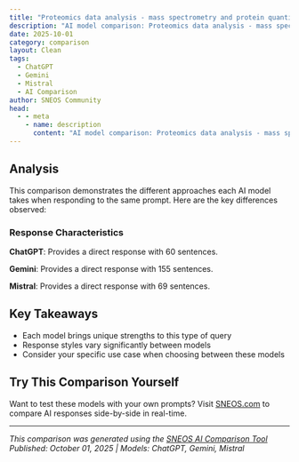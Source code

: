 ```yaml
---
title: "Proteomics data analysis - mass spectrometry and protein quantification"
description: "AI model comparison: Proteomics data analysis - mass spectrometry and protein quantification..."
date: 2025-10-01
category: comparison
layout: Clean
tags:
  - ChatGPT
  - Gemini
  - Mistral
  - AI Comparison
author: SNEOS Community
head:
  - - meta
    - name: description
      content: "AI model comparison: Proteomics data analysis - mass spectrometry and protein quantification..."
---
```


<ChatComparison
  title="Proteomics data analysis - mass spectrometry and protein quantification"
  prompt="Proteomics data analysis - mass spectrometry and protein quantification"
  :responses='{"ChatGPT": "Certainly! Proteomics data analysis involving mass spectrometry (MS) and protein quantification is a complex yet powerful approach to study proteins on a large scale. Below is an overview of key concepts, steps, and methods:\n\n---\n\n### 1. Overview of Proteomics and Mass Spectrometry\n\n**Proteomics:** \nThe large-scale study of proteins, particularly their structures and functions.\n\n**Mass Spectrometry (MS):** \nA technique to measure the mass-to-charge ratio (m/z) of ions to identify and quantify molecules such as peptides and proteins.\n\n---\n\n### 2. Typical Workflow for Proteomics MS Data Analysis \n\n#### A. Sample Preparation and Digestion \n- Proteins are extracted from biological samples. \n- Proteins are enzymatically digested (e.g., with trypsin) into peptides.\n\n#### B. Mass Spectrometry Analysis \n- Peptides are ionized (e.g., electrospray ionization, ESI). \n- Ionized peptides enter the mass spectrometer. \n- MS1 scan: Measures intact peptide ions (precursor ions). \n- MS2 scan (MS/MS): Selected peptide ions are fragmented to obtain sequence information.\n\n---\n\n### 3. Protein Identification\n\n- **Database Search:** Compare the experimental spectra (MS/MS) against theoretical spectra generated from protein databases (e.g., SwissProt, UniProt) using software like Mascot, SEQUEST, MaxQuant, or PEAKS. \n- **De Novo Sequencing:** Infers peptide sequences directly from MS/MS spectra without a database, useful when no reference exists.\n\n---\n\n### 4. Protein Quantification Methods\n\nThere are two main approaches for protein quantification via MS:\n\n#### 4.1 Label-Free Quantification (LFQ)\n\n- Quantifies peptides/proteins based on signal intensity (peak area or height) or spectral counting (number of identified MS/MS spectra per peptide). \n- Advantages: No labeling required, simpler sample prep. \n- Challenges: Requires careful normalization across runs to account for variability.\n\n#### 4.2 Label-Based Quantification\n\n- Introduce stable isotopic labels to distinguish peptides from different samples in the same run.\n\na) **Metabolic Labeling (e.g., SILAC)**: \n- Cells are grown in media containing heavy isotopes (e.g., ^13C, ^15N) to incorporate labels during protein synthesis.\n\nb) **Chemical Labeling**: \n- Isobaric tags such as TMT (Tandem Mass Tags) or iTRAQ are chemically attached to peptides after digestion. \n- These tags are isobaric (same mass) but yield reporter ions upon fragmentation for quantification.\n\n---\n\n### 5. Data Analysis Steps\n\n- **Preprocessing:** Convert raw MS data to mzML or mzXML formats, perform peak picking and deisotoping. \n- **Identification:** Database search or de novo sequencing. \n- **Quantification:** Extract ion chromatograms (XIC), calculate intensities or spectral counts. \n- **Normalization:** Normalize data to account for variation in sample loading and instrument drift. \n- **Statistical Analysis:** Differential expression analysis (e.g., t-test, ANOVA) to find proteins with significant changes between conditions. \n- **Functional Annotation and Pathway Analysis:** Use tools like GO enrichment, KEGG to interpret results biologically.\n\n---\n\n### 6. Popular Tools and Software\n\n- **MaxQuant:** Integrated platform for identification and quantification, supports label-free and labeled quantification (SILAC, TMT). \n- **Perseus:** Statistical analysis and visualization tool complementary to MaxQuant. \n- **Proteome Discoverer:** Commercial software from Thermo Scientific for identification and quantification. \n- **OpenMS:** Open-source, modular platform for proteomics data analysis. \n- **Skyline:** Focuses on targeted proteomics and quantification. \n- **MSFragger, FragPipe:** Fast database search tools.\n\n---\n\n### 7. Challenges and Considerations\n\n- Complexity of samples and dynamic range of protein concentrations. \n- Incomplete sequence coverage of proteins. \n- Handling missing data in quantification. \n- Confident protein inference from peptide measurements. \n- Multiple testing correction in statistical analysis.\n\n---\n\nIf you have specific questions or need guidance on particular steps, tools, or datasets, feel free to ask!", "Gemini": "Okay, let\u0027s break down proteomics data analysis focusing on mass spectrometry (MS) and protein quantification. This is a complex field, but I\u0027ll provide a comprehensive overview, covering key concepts, steps, and considerations.\n\n**I. Overview of Proteomics and Mass Spectrometry**\n\n* **Proteomics:** The study of the entire protein complement of a cell, tissue, or organism. It\u0027s concerned with identifying, quantifying, characterizing, and understanding the function of proteins. Unlike genomics (which is relatively static), the proteome is dynamic and changes based on the environment, development, and disease.\n* **Mass Spectrometry (MS):** The primary technology used in proteomics for protein identification and quantification. It\u0027s an analytical technique that measures the mass-to-charge ratio (m/z) of ions. This information is used to determine the elemental or isotopic signature of a molecule, its molecular weight, and to identify and quantify proteins.\n\n**II. The Proteomics Workflow: A Step-by-Step Guide**\n\nHere\u0027s a general outline of the proteomics workflow, from sample preparation to data analysis:\n\n1. **Sample Preparation:**\n * **Sample Collection:** This is a critical step. The type of sample (cell lysate, tissue homogenate, biological fluid) will influence the extraction protocol.\n * **Protein Extraction:** The goal is to solubilize proteins from the sample. This typically involves lysis buffers containing detergents, chaotropic agents (urea, guanidine hydrochloride), and protease inhibitors to prevent degradation.\n * **Protein Quantification:** Methods like Bradford, Lowry, or BCA assays are used to determine the total protein concentration in the sample. This is crucial for normalizing downstream analysis.\n * **Protein Digestion:** Proteins are typically digested into peptides using a protease, most commonly trypsin. Trypsin cleaves proteins at the C-terminal side of lysine (K) and arginine (R) residues (unless followed by proline). This creates peptides of suitable size for MS analysis.\n * **Peptide Cleanup/Desalting:** Removes salts, detergents, and other contaminants that can interfere with MS analysis. Solid-phase extraction (SPE) using C18 columns is a common method.\n * **Optional: Peptide Fractionation/Enrichment:** This step reduces sample complexity. Methods include:\n * **Strong Cation Exchange (SCX) Chromatography:** Separates peptides based on charge.\n * **Strong Anion Exchange (SAX) Chromatography:** Separates peptides based on charge (opposite to SCX).\n * **Hydrophilic Interaction Chromatography (HILIC):** Separates peptides based on polarity.\n * **Immunoaffinity Enrichment:** Uses antibodies to selectively enrich for specific proteins or peptides (e.g., phosphopeptide enrichment for phosphoproteomics).\n2. **Mass Spectrometry Analysis:**\n * **Liquid Chromatography (LC) Separation:** Peptides are separated based on their hydrophobicity using reversed-phase liquid chromatography (RPLC). This is typically coupled directly to the mass spectrometer (LC-MS).\n * **Ionization:** Peptides eluting from the LC column are ionized using electrospray ionization (ESI). ESI creates charged droplets containing peptides, which then evaporate, leaving gas-phase ions.\n * **Mass Analyzer:** The mass analyzer measures the mass-to-charge ratio (m/z) of the ions. Common mass analyzers include:\n * **Quadrupole (Q):** A mass filter that selectively transmits ions of a specific m/z.\n * **Time-of-Flight (TOF):** Measures the time it takes for ions to travel through a flight tube. Ions with different m/z values will have different velocities.\n * **Orbitrap:** Traps ions in an electrostatic field and measures their orbital frequency, which is related to their m/z. Orbitraps offer high resolution and accuracy.\n * **Ion Trap:** Traps ions using electric fields. Can be used for MS/MS experiments.\n * **Tandem Mass Spectrometry (MS/MS or MS2):** A key technique for protein identification. A selected ion is fragmented (typically by collision-induced dissociation, CID, or higher-energy collisional dissociation, HCD), and the m/z values of the fragment ions are measured. This creates a fragmentation pattern (spectrum) that is unique to the peptide sequence.\n3. **Data Analysis:**\n * **Raw Data Processing:** The raw data from the mass spectrometer is processed to generate peak lists, which contain the m/z and intensity of each ion. Software like Proteome Discoverer, MaxQuant, and PEAKS are commonly used.\n * **Database Searching:** The MS/MS spectra are searched against protein sequence databases (e.g., UniProt, RefSeq) to identify the peptides. Search algorithms like Mascot, SEQUEST, and Andromeda compare the experimental spectra to theoretical spectra generated from the database sequences.\n * **Peptide and Protein Identification:** Identified peptides are assembled into proteins based on sequence homology. Statistical algorithms are used to assess the confidence of peptide and protein identifications (e.g., using false discovery rate, FDR).\n * **Protein Quantification:** Determining the relative or absolute abundance of proteins. This is a major focus of proteomics studies.\n * **Statistical Analysis:** Applies statistical methods to identify significant differences in protein abundance between different experimental groups.\n * **Bioinformatics Analysis:** Integrates proteomics data with other omics data (e.g., genomics, transcriptomics) and performs pathway analysis, network analysis, and functional annotation to understand the biological context of the results.\n\n**III. Protein Quantification Methods in Proteomics**\n\nThere are two main approaches to protein quantification:\n\n* **Label-Free Quantification (LFQ):**\n * **Principle:** Compares the intensities of peptide ions between different samples without the use of isotopic labels.\n * **Methods:**\n * **Spectral Counting:** Counts the number of MS/MS spectra identified for a given protein. Assumes that a protein with more spectra is more abundant. Less precise but computationally simple.\n * **Intensity-Based Quantification (e.g., iBAQ, LFQ intensity):** Measures the area under the curve (AUC) of the chromatographic peak for each peptide ion. The intensities of multiple peptides from the same protein are then aggregated to estimate the protein abundance. LFQ intensity algorithms often normalize the data to account for variations in sample loading and instrument performance.\n * **Advantages:** Cost-effective, no need for labeling reagents, applicable to a wide range of samples.\n * **Disadvantages:** Less precise than labeling methods, sensitive to variations in instrument performance and sample preparation.\n\n* **Label-Based Quantification:**\n * **Principle:** Uses stable isotopes to label peptides or proteins in different samples. The ratio of the isotopic labels is used to determine the relative abundance of the proteins.\n * **Methods:**\n * **Isotope-Coded Affinity Tags (ICAT):** Reacts with cysteine residues.\n * **Stable Isotope Labeling with Amino acids in Cell culture (SILAC):** Incorporates heavy (e.g., \u003Csup\u003E13\u003C/sup\u003EC, \u003Csup\u003E15\u003C/sup\u003EN) amino acids into proteins during cell culture. Requires cell culture systems.\n * **Isobaric Tags for Relative and Absolute Quantification (iTRAQ) and Tandem Mass Tags (TMT):** These are chemical tags that are attached to peptides after digestion. Each tag has the same mass but fragments to produce reporter ions with different masses in the MS/MS spectrum. The intensities of the reporter ions are used to quantify the relative abundance of the peptides. Allows for multiplexing (analyzing multiple samples simultaneously).\n * **Advantages:** More precise than label-free methods, can correct for variations in sample preparation.\n * **Disadvantages:** More expensive than label-free methods, requires specialized reagents, can introduce complexity to the data analysis.\n\n**IV. Key Considerations in Proteomics Data Analysis**\n\n* **Data Normalization:** Essential to remove systematic biases and technical variations in the data. Common normalization methods include:\n * **Total Protein Normalization:** Divides protein abundances by the total protein signal in each sample.\n * **Median Normalization:** Scales the data so that the median protein abundance is the same in all samples.\n * **Quantile Normalization:** Forces the distribution of protein abundances to be the same in all samples.\n* **Missing Values:** A common problem in proteomics data. Missing values can occur due to low protein abundance, technical issues, or limitations in the MS analysis. Imputation methods (e.g., using the k-nearest neighbors algorithm) are often used to fill in missing values.\n* **Statistical Significance:** Determining whether observed differences in protein abundance are statistically significant. Common statistical tests include t-tests, ANOVA, and linear models. Multiple testing correction (e.g., Benjamini-Hochberg FDR correction) is essential to control for the increased risk of false positives when testing many proteins.\n* **Batch Effects:** Systematic variations in the data that are associated with different batches of samples. Batch effects can be caused by variations in instrument performance, reagent quality, or sample preparation. Batch correction methods (e.g., using ComBat) can be used to remove batch effects from the data.\n* **Database Selection:** The choice of protein sequence database can significantly impact the results of the database search. It\u0027s important to choose a database that is appropriate for the organism and sample being studied.\n* **False Discovery Rate (FDR) Control:** Essential to minimize the number of false positive protein identifications. FDR is the expected proportion of incorrect identifications among all identifications. Target-decoy search strategies are commonly used to estimate the FDR.\n* **Software Tools:** Many software tools are available for proteomics data analysis, including:\n * **Raw Data Processing:** Proteome Discoverer, MaxQuant, PEAKS\n * **Database Searching:** Mascot, SEQUEST, Andromeda\n * **Statistical Analysis:** R, Python, Perseus\n * **Bioinformatics Analysis:** DAVID, STRING, Metascape\n* **Experimental Design:** A well-designed experiment is crucial for obtaining meaningful results. Considerations include:\n * **Sample Size:** Sufficient sample size is needed to provide adequate statistical power.\n * **Replicates:** Biological and technical replicates are important for assessing the reproducibility of the results.\n * **Randomization:** Randomizing the order of samples in the MS analysis can help to minimize the effects of systematic biases.\n\n**V. Example Proteomics Study Design Considerations**\n\nLet\u0027s say you want to study the changes in protein expression in cancer cells treated with a new drug compared to untreated control cells. Here\u0027s a possible study design:\n\n1. **Cell Culture:** Grow both treated and untreated cells under standardized conditions.\n2. **Replicates:** Use at least three biological replicates for each condition (treated and control). This means performing the experiment independently three times.\n3. **Sample Preparation:** Lyse the cells, quantify protein, digest with trypsin, and clean up the peptides.\n4. **LC-MS/MS:** Run the samples on an LC-MS/MS system. Randomize the order of samples to minimize any potential drift in the instrument.\n5. **Data Analysis:**\n * Process the raw data using software like MaxQuant or Proteome Discoverer.\n * Search the MS/MS spectra against a human protein database (e.g., UniProt).\n * Apply FDR control to ensure high confidence in protein identifications.\n * Perform label-free quantification (e.g., using LFQ intensity) to estimate protein abundances.\n * Normalize the data to account for variations in sample loading and instrument performance.\n * Perform statistical analysis (e.g., t-test) to identify proteins that are significantly differentially expressed between the treated and control groups.\n * Perform pathway analysis to identify biological pathways that are affected by the drug.\n\n**VI. Challenges and Future Directions**\n\n* **Data Complexity:** Proteomics data is inherently complex and high-dimensional, requiring sophisticated data analysis methods.\n* **Post-Translational Modifications (PTMs):** Analyzing PTMs (e.g., phosphorylation, glycosylation) adds another layer of complexity. Enrichment strategies and specialized databases are often required.\n* **Reproducibility:** Improving the reproducibility of proteomics experiments is an ongoing challenge.\n* **Single-Cell Proteomics:** Developing methods to analyze the proteome of single cells is an emerging area of research.\n* **Integration with Other Omics Data:** Integrating proteomics data with genomics, transcriptomics, and metabolomics data can provide a more comprehensive understanding of biological systems.\n* **Artificial Intelligence (AI) and Machine Learning (ML):** AI and ML are being used to develop new methods for proteomics data analysis, including protein identification, quantification, and biomarker discovery.\n\n**In summary:** Proteomics using mass spectrometry is a powerful tool for studying the protein composition of biological samples. Careful experimental design, rigorous data analysis, and appropriate statistical methods are essential for obtaining reliable and meaningful results. The field is constantly evolving, with new technologies and methods being developed to address the challenges of analyzing the complex proteome.\n", "Mistral": "Proteomics data analysis, particularly involving mass spectrometry (MS) and protein quantification, is a complex and multifaceted process. Here\u0027s a step-by-step overview of how this analysis is typically performed:\n\n### 1. Sample Preparation\n- **Protein Extraction**: Extract proteins from biological samples (e.g., cells, tissues, biofluids).\n- **Protein Digestion**: Digest proteins into peptides using proteases like trypsin.\n- **Peptide Separation**: Separate peptides using techniques like liquid chromatography (LC).\n\n### 2. Mass Spectrometry (MS)\n- **Ionization**: Convert peptides into ions using techniques like Electrospray Ionization (ESI) or Matrix-Assisted Laser Desorption/Ionization (MALDI).\n- **Mass Analysis**: Measure the mass-to-charge ratio (m/z) of the ions using a mass analyzer (e.g., Time-of-Flight (TOF), Orbitrap, Quadrupole).\n- **Fragmentation**: Fragment peptide ions to generate MS/MS spectra, which provide sequence information.\n\n### 3. Data Acquisition\n- **Raw Data Files**: Collect raw MS data files, which contain information about the m/z ratios, intensities, and retention times of the detected ions.\n\n### 4. Data Processing\n- **Peak Detection**: Identify peaks in the MS spectra that correspond to peptides.\n- **Deisotoping**: Remove isotopic peaks to simplify the spectra.\n- **Charge State Deconvolution**: Determine the charge state of the ions to calculate the actual mass of the peptides.\n\n### 5. Peptide Identification\n- **Database Search**: Compare the MS/MS spectra against a protein sequence database (e.g., UniProt) using search engines like Mascot, SEQUEST, or Andromeda.\n- **Scoring**: Assign scores to peptide-spectrum matches (PSMs) to evaluate the confidence of the identification.\n- **False Discovery Rate (FDR)**: Estimate the FDR to control for false positives.\n\n### 6. Protein Inference\n- **Peptide Mapping**: Map identified peptides to proteins.\n- **Protein Grouping**: Group peptides that map to the same protein or set of proteins.\n- **Protein Quantification**: Quantify proteins based on the abundance of their constituent peptides.\n\n### 7. Protein Quantification Methods\n- **Label-Free Quantification**:\n - **Spectral Counting**: Count the number of spectra assigned to each protein.\n - **Intensity-Based**: Measure the intensity of peptide peaks.\n- **Label-Based Quantification**:\n - **Isobaric Labeling**: Use isobaric tags (e.g., iTRAQ, TMT) to label peptides from different samples.\n - **Isotopic Labeling**: Use stable isotope labeling (e.g., SILAC) to differentiate peptides from different samples.\n\n### 8. Data Analysis\n- **Normalization**: Normalize protein abundances to account for technical variability.\n- **Statistical Analysis**: Perform statistical tests (e.g., t-test, ANOVA) to identify differentially expressed proteins.\n- **Pathway Analysis**: Use bioinformatics tools (e.g., DAVID, Ingenuity Pathway Analysis) to identify enriched pathways and biological functions.\n\n### 9. Validation\n- **Technical Validation**: Validate findings using orthogonal methods (e.g., Western blot, ELISA).\n- **Biological Validation**: Confirm biological relevance through functional studies.\n\n### 10. Data Interpretation\n- **Biological Interpretation**: Interpret the results in the context of the biological question.\n- **Visualization**: Use visualization tools (e.g., heatmaps, volcano plots) to present the data.\n\n### Tools and Software\n- **Data Acquisition**: Thermo Xcalibur, Bruker Compass, Waters MassLynx.\n- **Data Processing**: MaxQuant, Proteome Discoverer, PEAKS.\n- **Database Search**: Mascot, SEQUEST, Andromeda.\n- **Quantification**: MaxQuant, Proteome Discoverer, Skyline.\n- **Statistical Analysis**: R, Python, Perseus.\n- **Pathway Analysis**: DAVID, Ingenuity Pathway Analysis, STRING.\n\n### Challenges\n- **Complexity**: High complexity of biological samples.\n- **Dynamic Range**: Wide dynamic range of protein abundances.\n- **Reproducibility**: Variability in sample preparation and MS analysis.\n- **Data Integration**: Integrating proteomics data with other omics data (e.g., genomics, transcriptomics).\n\nProteomics data analysis is a powerful approach for understanding protein expression and function, but it requires careful experimental design, robust data processing, and thoughtful interpretation."}' 
  published-date="10:56"
/>

## Analysis

This comparison demonstrates the different approaches each AI model takes when responding to the same prompt. Here are the key differences observed:

### Response Characteristics

**ChatGPT**: Provides a direct response with 60 sentences. 

**Gemini**: Provides a direct response with 155 sentences. 

**Mistral**: Provides a direct response with 69 sentences. 

## Key Takeaways

- Each model brings unique strengths to this type of query
- Response styles vary significantly between models
- Consider your specific use case when choosing between these models

## Try This Comparison Yourself

Want to test these models with your own prompts? Visit [SNEOS.com](https://sneos.com) to compare AI responses side-by-side in real-time.

---

*This comparison was generated using the [SNEOS AI Comparison Tool](https://sneos.com)*
*Published: October 01, 2025 | Models: ChatGPT, Gemini, Mistral*
